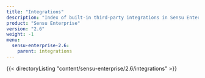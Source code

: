 ```yaml
---
title: "Integrations"
description: "Index of built-in third-party integrations in Sensu Enterprise."
product: "Sensu Enterprise"
version: "2.6"
weight: -1
menu:
  sensu-enterprise-2.6:
    parent: integrations
---
```


{{< directoryListing "content/sensu-enterprise/2.6/integrations" >}}
